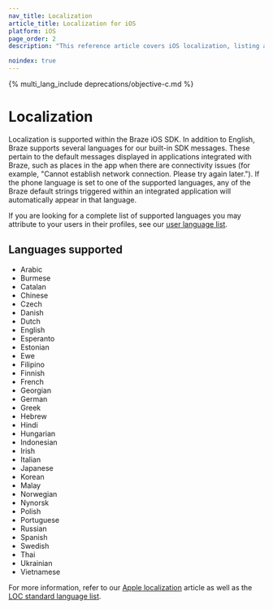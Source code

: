 ```yaml
---
nav_title: Localization
article_title: Localization for iOS
platform: iOS
page_order: 2
description: "This reference article covers iOS localization, listing all the current languages supported by Braze."

noindex: true
---
```


{% multi_lang_include deprecations/objective-c.md %}

# Localization

Localization is supported within the Braze iOS SDK. In addition to English, Braze supports several languages for our built-in SDK messages. These pertain to the default messages displayed in applications integrated with Braze, such as places in the app when there are connectivity issues (for example, "Cannot establish network connection. Please try again later."). If the phone language is set to one of the supported languages, any of the Braze default strings triggered within an integrated application will automatically appear in that language.

If you are looking for a complete list of supported languages you may attribute to your users in their profiles, see our [user language list][1].

## Languages supported
- Arabic
- Burmese
- Catalan
- Chinese
- Czech
- Danish
- Dutch
- English
- Esperanto
- Estonian
- Ewe
- Filipino
- Finnish
- French
- Georgian
- German
- Greek
- Hebrew
- Hindi
- Hungarian
- Indonesian
- Irish
- Italian
- Japanese
- Korean
- Malay
- Norwegian
- Nynorsk
- Polish
- Portuguese 
- Russian
- Spanish
- Swedish
- Thai
- Ukrainian
- Vietnamese

For more information, refer to our [Apple localization][3] article as well as the [LOC standard language list][4].

[1]: {{site.baseurl}}/user_guide/data_and_analytics/user_data_collection/language_codes/
[3]: https://developer.apple.com/library/ios/documentation/CoreFoundation/Reference/CFLocaleRef/
[4]: http://www.loc.gov/standards/iso639-2/php/English_list.php
